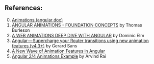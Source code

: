 ## **References**:
0. [Animations (angular doc)](https://angular.io/guide/animations)
1. [ANGULAR ANIMATIONS - FOUNDATION CONCEPTS](https://blog.thoughtram.io/angular/2016/09/16/angular-2-animation-important-concepts.html) by Thomas Burleson   
2. [A WEB ANIMATIONS DEEP DIVE WITH ANGULAR](https://blog.thoughtram.io/angular/2017/07/26/a-web-animations-deep-dive-with-angular.html) by Dominic Elm  
3. [Angular — Supercharge your Router transitions using new animation features (v4.3+)](https://medium.com/google-developer-experts/angular-supercharge-your-router-transitions-using-new-animation-features-v4-3-3eb341ede6c8) by Gerard Sans  
4. [A New Wave of Animation Features in Angular](https://www.yearofmoo.com/2017/06/new-wave-of-animation-features.html)   
5. [Angular 2/4 Animations Example](http://www.concretepage.com/angular-2/angular-2-4-animations-example) by Arvind Rai  
